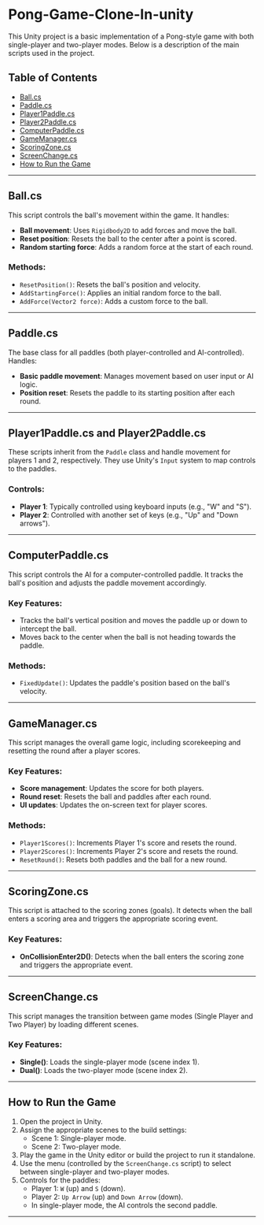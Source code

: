 # Pong-Game-Clone-In-unity

This Unity project is a basic implementation of a Pong-style game with both single-player and two-player modes. Below is a description of the main scripts used in the project.

## Table of Contents
- [Ball.cs](#ballcs)
- [Paddle.cs](#paddlecs)
- [Player1Paddle.cs](#player1paddlecs)
- [Player2Paddle.cs](#player2paddlecs)
- [ComputerPaddle.cs](#computerpaddlecs)
- [GameManager.cs](#gamemanagercs)
- [ScoringZone.cs](#scoringzonecs)
- [ScreenChange.cs](#screenchangecs)
- [How to Run the Game](#how-to-run-the-game)

---

## Ball.cs

This script controls the ball's movement within the game. It handles:
- **Ball movement**: Uses `Rigidbody2D` to add forces and move the ball.
- **Reset position**: Resets the ball to the center after a point is scored.
- **Random starting force**: Adds a random force at the start of each round.

### Methods:
- `ResetPosition()`: Resets the ball's position and velocity.
- `AddStartingForce()`: Applies an initial random force to the ball.
- `AddForce(Vector2 force)`: Adds a custom force to the ball.

---

## Paddle.cs

The base class for all paddles (both player-controlled and AI-controlled). Handles:
- **Basic paddle movement**: Manages movement based on user input or AI logic.
- **Position reset**: Resets the paddle to its starting position after each round.

---

## Player1Paddle.cs and Player2Paddle.cs

These scripts inherit from the `Paddle` class and handle movement for players 1 and 2, respectively. They use Unity's `Input` system to map controls to the paddles.

### Controls:
- **Player 1**: Typically controlled using keyboard inputs (e.g., "W" and "S").
- **Player 2**: Controlled with another set of keys (e.g., "Up" and "Down arrows").

---

## ComputerPaddle.cs

This script controls the AI for a computer-controlled paddle. It tracks the ball's position and adjusts the paddle movement accordingly.

### Key Features:
- Tracks the ball's vertical position and moves the paddle up or down to intercept the ball.
- Moves back to the center when the ball is not heading towards the paddle.

### Methods:
- `FixedUpdate()`: Updates the paddle's position based on the ball's velocity.

---

## GameManager.cs

This script manages the overall game logic, including scorekeeping and resetting the round after a player scores.

### Key Features:
- **Score management**: Updates the score for both players.
- **Round reset**: Resets the ball and paddles after each round.
- **UI updates**: Updates the on-screen text for player scores.

### Methods:
- `Player1Scores()`: Increments Player 1's score and resets the round.
- `Player2Scores()`: Increments Player 2's score and resets the round.
- `ResetRound()`: Resets both paddles and the ball for a new round.

---

## ScoringZone.cs

This script is attached to the scoring zones (goals). It detects when the ball enters a scoring area and triggers the appropriate scoring event.

### Key Features:
- **OnCollisionEnter2D()**: Detects when the ball enters the scoring zone and triggers the appropriate event.

---

## ScreenChange.cs

This script manages the transition between game modes (Single Player and Two Player) by loading different scenes.

### Key Features:
- **Single()**: Loads the single-player mode (scene index 1).
- **Dual()**: Loads the two-player mode (scene index 2).

---

## How to Run the Game

1. Open the project in Unity.
2. Assign the appropriate scenes to the build settings:
   - Scene 1: Single-player mode.
   - Scene 2: Two-player mode.
3. Play the game in the Unity editor or build the project to run it standalone.
4. Use the menu (controlled by the `ScreenChange.cs` script) to select between single-player and two-player modes.
5. Controls for the paddles:
   - Player 1: `W` (up) and `S` (down).
   - Player 2: `Up Arrow` (up) and `Down Arrow` (down).
   - In single-player mode, the AI controls the second paddle.

---

